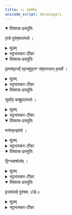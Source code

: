 ```yaml
---
title: १८ पुरुषमेधः
unicode_script: devanagari
---
```



<details open><summary>विश्वास-प्रस्तुतिः</summary>

वा॒चे पुरु॑ष॒माल॑भते ।
</details>

<details><summary>मूलम्</summary>

वा॒चे पुरु॑ष॒माल॑भते ।
</details>

<details><summary>भट्टभास्कर-टीका</summary>

1वाचे पुरुषं वाचः पूरकं शरीरम् ।   
</details>

<details open><summary>विश्वास-प्रस्तुतिः</summary>

प्रा॒णम॑पा॒नव्ँ व्या॒नमु॑दा॒नꣳ स॑मा॒नन्तान् वा॒यवे᳚ ।     
</details>

<details><summary>मूलम्</summary>

प्रा॒णम॑पा॒नव्ँ व्या॒नमु॑दा॒नꣳ स॑मा॒नन्तान् वा॒यवे᳚ ।     
</details>

<details><summary>भट्टभास्कर-टीका</summary>

प्राणादीन् तस्मिन् शरीरे स्थितान् वायुवृत्तिभेदान् ।
</details>

<details open><summary>विश्वास-प्रस्तुतिः</summary>

सूर्या॑य॒ चख्षु॒राल॑भते ।
</details>

<details><summary>मूलम्</summary>

सूर्या॑य॒ चख्षु॒राल॑भते ।
</details>

<details><summary>भट्टभास्कर-टीका</summary>

सूर्याय चक्षुः तस्मिन्नेव शरीरे स्थितम् ।
</details>

<details open><summary>विश्वास-प्रस्तुतिः</summary>

मन॑श्च॒न्द्रम॑से ।
</details>

<details><summary>मूलम्</summary>

मन॑श्च॒न्द्रम॑से ।
</details>

<details><summary>भट्टभास्कर-टीका</summary>

चन्द्रमसे मनः । मनसः प्रथमनिर्देशः सर्वप्रवृत्तिहेतुत्वेन तस्य प्राधान्यात् ।
</details>

<details open><summary>विश्वास-प्रस्तुतिः</summary>

दि॒ग्भ्यश्श्रोत्र᳚म् ।
</details>

<details><summary>मूलम्</summary>

दि॒ग्भ्यश्श्रोत्र᳚म् ।
</details>

<details><summary>भट्टभास्कर-टीका</summary>

दिग्भ्यः श्रोत्रं तत्रस्थम् ।
</details>

<details open><summary>विश्वास-प्रस्तुतिः</summary>

प्र॒जाप॑तये॒ पुरु॑षम् ॥18॥  
</details>

<details><summary>मूलम्</summary>

प्र॒जाप॑तये॒ पुरु॑षम् ॥18॥  
</details>

<details><summary>भट्टभास्कर-टीका</summary>

प्रजापतये सर्वपुरुषसमष्टिभूताय पुरुषं शरीरानुप्रविष्टमात्मानम् ॥

इति तृतीये चतुर्थे अष्टादशोऽनुवाकः ॥  

</details>

